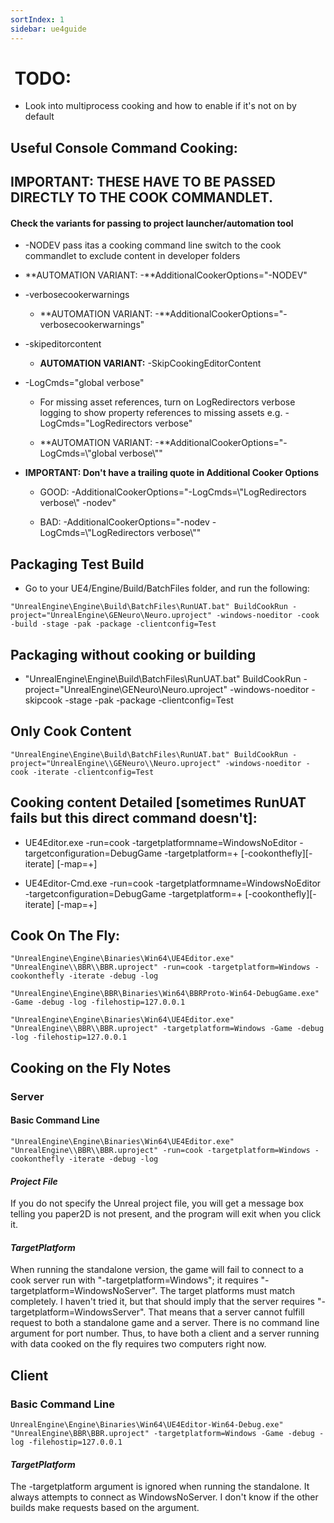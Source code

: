 ```yaml
---
sortIndex: 1
sidebar: ue4guide
---
```


#  TODO:

- Look into multiprocess cooking and how to enable if it's not on by default

## Useful Console Command Cooking:

## IMPORTANT: THESE HAVE TO BE PASSED DIRECTLY TO THE COOK COMMANDLET.

#### Check the variants for passing to project launcher/automation tool

- \-NODEV pass itas a cooking command line switch to the cook commandlet to exclude content in developer folders

- **AUTOMATION VARIANT: -**AdditionalCookerOptions="-NODEV"

- \-verbosecookerwarnings

  - **AUTOMATION VARIANT: -**AdditionalCookerOptions="-verbosecookerwarnings"

- \-skipeditorcontent

  - **AUTOMATION VARIANT:** -SkipCookingEditorContent

- \-LogCmds="global verbose"

  - For missing asset references, turn on LogRedirectors verbose logging to show property references to missing assets e.g. -LogCmds="LogRedirectors verbose"

  - **AUTOMATION VARIANT: -**AdditionalCookerOptions="-LogCmds=\\"global verbose\\""

- **IMPORTANT: Don't have a trailing quote in Additional Cooker Options**

  - GOOD: -AdditionalCookerOptions="-LogCmds=\\"LogRedirectors verbose\\" -nodev"

  - BAD: -AdditionalCookerOptions="-nodev -LogCmds=\\"LogRedirectors verbose\\""

## Packaging Test Build

- Go to your UE4/Engine/Build/BatchFiles folder, and run the following:

```batch
"UnrealEngine\Engine\Build\BatchFiles\RunUAT.bat" BuildCookRun -project="UnrealEngine\GENeuro\Neuro.uproject" -windows-noeditor -cook -build -stage -pak -package -clientconfig=Test
```

## Packaging without cooking or building

- "UnrealEngine\\Engine\\Build\\BatchFiles\\RunUAT.bat" BuildCookRun -project="UnrealEngine\\GENeuro\\Neuro.uproject" -windows-noeditor -skipcook -stage -pak -package -clientconfig=Test

## Only Cook Content

```batch
"UnrealEngine\Engine\Build\BatchFiles\RunUAT.bat" BuildCookRun -project="UnrealEngine\\GENeuro\\Neuro.uproject" -windows-noeditor -cook -iterate -clientconfig=Test
```

## Cooking content Detailed \[sometimes RunUAT fails but this direct command doesn't]:

- UE4Editor.exe <uproject> -run=cook -targetplatformname=WindowsNoEditor -targetconfiguration=DebugGame -targetplatform=<Plat1>+<Plat2> [-cookonthefly][-iterate] [-map=<Map1>+<Map2>]

- UE4Editor-Cmd.exe <uproject> -run=cook -targetplatformname=WindowsNoEditor -targetconfiguration=DebugGame -targetplatform=<Plat1>+<Plat2> [-cookonthefly][-iterate] [-map=<Map1>+<Map2>]

## Cook On The Fly:

```batch
"UnrealEngine\Engine\Binaries\Win64\UE4Editor.exe" "UnrealEngine\\BBR\\BBR.uproject" -run=cook -targetplatform=Windows -cookonthefly -iterate -debug -log

"UnrealEngine\Engine\BBR\Binaries\Win64\BBRProto-Win64-DebugGame.exe" -Game -debug -log -filehostip=127.0.0.1

"UnrealEngine\Engine\Binaries\Win64\UE4Editor.exe" "UnrealEngine\\BBR\\BBR.uproject" -targetplatform=Windows -Game -debug -log -filehostip=127.0.0.1
```

## Cooking on the Fly Notes

### Server

#### Basic Command Line

```batch
"UnrealEngine\Engine\Binaries\Win64\UE4Editor.exe" "UnrealEngine\\BBR\\BBR.uproject" -run=cook -targetplatform=Windows -cookonthefly -iterate -debug -log
```

#### *Project File*

If you do not specify the Unreal project file, you will get a message box telling you paper2D is not present, and the program will exit when you click it.

#### *TargetPlatform*

When running the standalone version, the game will fail to connect to a cook server run with "-targetplatform=Windows"; it requires "-targetplatform=WindowsNoServer". The target platforms must match completely. I haven't tried it, but that should imply that the server requires "-targetplatform=WindowsServer". That means that a server cannot fulfill request to both a standalone game and a server. There is no command line argument for port number. Thus, to have both a client and a server running with data cooked on the fly requires two computers right now.

## Client

### Basic Command Line

```batch
UnrealEngine\Engine\Binaries\Win64\UE4Editor-Win64-Debug.exe" "UnrealEngine\BBR\BBR.uproject" -targetplatform=Windows -Game -debug -log -filehostip=127.0.0.1
```

#### *TargetPlatform*

The -targetplatform argument is ignored when running the standalone. It always attempts to connect as WindowsNoServer. I don't know if the other builds make requests based on the argument.
